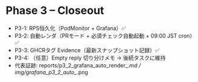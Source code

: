 # Phase 3 – Closeout
- P3-1: RPS恒久化（PodMonitor + Grafana）✅
- P3-2: 自動レンダ（PRモード + 必須チェック自動起動 + 09:00 JST cron）✅
- P3-3: GHCRタグ Evidence（最新スナップショット記録）✅
- P3-4: （任意）Empty reply 切り分けメモ → 後続タスクに維持
- 代表証跡: reports/p3_2_grafana_auto_render_*.md / img/grafana_p3_2_auto_*.png
